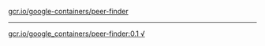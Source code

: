 [gcr.io/google-containers/peer-finder](https://hub.docker.com/r/sqeven/peer-finder/tags/) 

----
[gcr.io/google_containers/peer-finder:0.1 √](https://hub.docker.com/r/sqeven/peer-finder/tags/)

